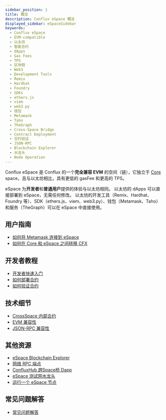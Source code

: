 ```yaml
---
sidebar_position: 1
title: 概览
description: Conflux eSpace 概览
displayed_sidebar: eSpaceSidebar
keywords:
  - Conflux eSpace
  - EVM-compatible
  - 以太坊
  - 智能合约
  - dApps
  - Gas Fees
  - TPS
  - 区块链
  - Web3
  - Development Tools
  - Remix
  - Hardhat
  - Foundry
  - SDKs
  - ethers.js
  - viem
  - web3.py
  - 钱包
  - Metamask
  - Taho
  - TheGraph
  - Cross-Space Bridge
  - Contract Deployment
  - 合约验证
  - JSON-RPC
  - Blockchain Explorer
  - 水龙头
  - Node Operation
---
```


Conflux eSpace 是 Conflux 的一个**完全兼容 EVM** 的空间（链），它独立于 [Core](../core/Overview.md) space，且与以太坊相比，具有更低的 gasFee 和更高的 TPS。

eSpace 为**开发者**和**普通用户**提供的体验与以太坊相同。 以太坊的 dApps 可以直接部署到 eSpace，无需任何修改。
以太坊的开发工具（Remix、Hardhat、Foundry 等）、SDK（ethers.js、viem、web3.py）、钱包（Metamask、Taho）和服务（TheGraph）可以在 eSpace 中直接使用。

## 用户指南

- [如何将 Metamask 连接到 eSpace](./UserGuide.md)
- [如何在 Core 和 eSpace 之间转移 CFX](../general/tutorials/transferring-funds/transfer-funds-across-spaces)

## 开发者教程

- [开发者快速入门](./DeveloperQuickstart.md)
- [如何部署合约](./tutorials/deployContract/hardhatAndFoundry.md)
- [如何验证合约](./tutorials/VerifyContracts.md)

## 技术细节

- [CrossSpace 内部合约](./build/cross-space-bridge.md)
- [EVM 兼容性](./build/evm-compatibility.md)
- [JSON-RPC 兼容性](./build/jsonrpc-compatibility.md)

## 其他资源

- [eSpace Blockchain Explorer](https://evm.confluxscan.org/)
- [网络 RPC 端点](./network-endpoints.md)
- [ConfluxHub 跨Space桥 Dapp](https://confluxhub.io/espace-bridge/cross-space)
- [eSpace 测试网水龙头](https://efaucet.confluxnetwork.org/)
- [运行一个 eSpace 节点](./build/run-a-node.md)

## 常见问题解答

- [常见问题解答](./FAQs.md)
